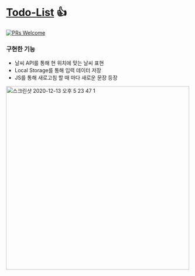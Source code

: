 # [Todo-List](https://free-ko.github.io/study-js-nomad/) 👍
[![PRs Welcome](https://img.shields.io/badge/PRs-welcome-brightgreen.svg?style=flat-square)](http://makeapullrequest.com)

### 구현한 기능
- 날씨 API를 통해 현 위치에 맞는 날씨 표현
- Local Storage를 통해 입력 데이터 저장
- JS를 통해 새로고침 할 때 마다 새로운 문장 등장

<img width="500" alt="스크린샷 2020-12-13 오후 5 23 47 1" src="https://user-images.githubusercontent.com/47565280/102006932-1ef1fa80-3d68-11eb-8ea7-5773f5a5fe3b.png">

